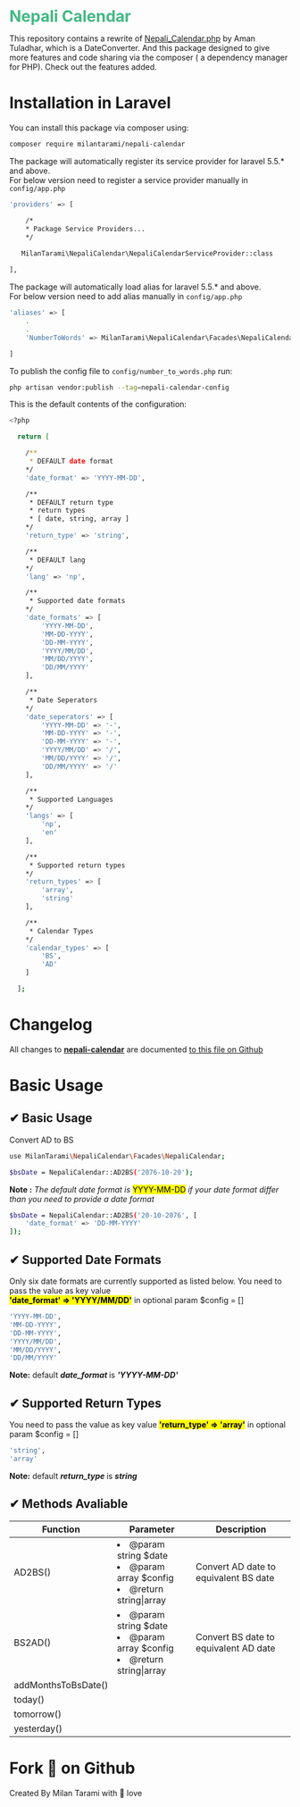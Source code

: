<style>
    #nc-title {
        margin-bottom: 0; 
        color: #42B983; 
        text-decoration: none;
    }
    #nc-title:hover { 
        text-decoration: none !important;
    }
</style>
# <h1 id="nc-title">Nepali Calendar</h1>

This repository contains a rewrite of <a href="https://github.com/amant/Nepali-Date-Convert/blob/master/php/nepali_calendar.php">Nepali_Calendar.php</a> by Aman Tuladhar, which is a DateConverter. And this package designed to give more features and code sharing via the composer ( a dependency manager for PHP). Check out the features added.

# Installation in Laravel

You can install this package via composer using:

``` bash
composer require milantarami/nepali-calendar
```

The package will automatically register its service provider for laravel 5.5.* and above. <br>
For below version need to register a service provider manually in <code>config/app.php</code>

``` bash
'providers' => [

    /*
    * Package Service Providers...
    */
    
   MilanTarami\NepaliCalendar\NepaliCalendarServiceProvider::class         

],
```

The package will automatically load alias for laravel 5.5.* and above. <br>
For below version need to add alias manually in <code>config/app.php</code>

``` bash
'aliases' => [
    .
    .
    'NumberToWords' => MilanTarami\NepaliCalendar\Facades\NepaliCalendar::class,

]
```

To publish the config file to <code>config/number_to_words.php</code> run:

``` bash
php artisan vendor:publish --tag=nepali-calendar-config
```

This is the default contents of the configuration:

``` bash
<?php

  return [

    /**
     * DEFAULT date format
    */
    'date_format' => 'YYYY-MM-DD',

    /**
     * DEFAULT return type
     * return types
     * [ date, string, array ]
    */
    'return_type' => 'string',

    /**
     * DEFAULT lang
    */
    'lang' => 'np',

    /**
     * Supported date formats
    */
    'date_formats' => [
        'YYYY-MM-DD',
        'MM-DD-YYYY',
        'DD-MM-YYYY',
        'YYYY/MM/DD',
        'MM/DD/YYYY',
        'DD/MM/YYYY'
    ],

    /**
     * Date Seperators
    */
    'date_seperators' => [
        'YYYY-MM-DD' => '-',
        'MM-DD-YYYY' => '-',
        'DD-MM-YYYY' => '-',
        'YYYY/MM/DD' => '/',
        'MM/DD/YYYY' => '/',
        'DD/MM/YYYY' => '/'
    ],

    /**
     * Supported Languages
    */
    'langs' => [
        'np',
        'en'
    ],

    /**
     * Supported return types
    */
    'return_types' => [
        'array',
        'string'
    ],

    /**
     * Calendar Types
    */
    'calendar_types' => [
        'BS',
        'AD'
    ]

  ];

```

# Changelog

All changes to <strong><a href="https://github.com/milantarami/nepali-calendar">nepali-calendar</a></strong> are documented <a href="https://github.com/milantarami/nepali-calendar/blob/master/CHANGELOG.md">to this file on Github</a>

# Basic Usage

## ✔ Basic Usage

Convert AD to BS
``` bash 
use MilanTarami\NepaliCalendar\Facades\NepaliCalendar;

$bsDate = NepaliCalendar::AD2BS('2076-10-20');
```

<strong>Note :</strong> <i>The default date format is</i> <mark>YYYY-MM-DD</mark> <i> if your date format differ than you need to provide a date format</i>
</i>
``` bash 
$bsDate = NepaliCalendar::AD2BS('20-10-2076', [
    'date_format' => 'DD-MM-YYYY'
]);
```

## ✔ Supported Date Formats
Only six date formats are currently supported as listed below. You need to pass the value as key value<br/><mark><b>'date_format' => 'YYYY/MM/DD'</b></mark> in optional param $config = []
``` bash
'YYYY-MM-DD',
'MM-DD-YYYY',
'DD-MM-YYYY',
'YYYY/MM/DD',
'MM/DD/YYYY',
'DD/MM/YYYY'
```
<strong>Note:</strong> default <i><b> date_format </b></i> is <i><b>'YYYY-MM-DD'</b></i>


## ✔ Supported Return Types
You need to pass the value as key value <mark><b>'return_type' => 'array'</b></mark> in optional param $config = []
``` bash 
'string',
'array'
```
<strong>Note:</strong> default <i><b> return_type </b></i> is <i><b>string</b></i>

## ✔ Methods Avaliable
<table width="100">
    <thead>
        <tr>
            <th>Function</th>
            <th>Parameter</th>
            <th>Description</th>
        </tr>
    </thead>
    <tbody>
        <tr>
            <td>AD2BS()</td>
            <td>
                <li>@param string $date</li>
                <li>@param array $config</li>
                <li>@return string|array </li>
            </td>
            <td>
                Convert AD date to equivalent BS date
            </td>
        </tr>
        <tr>
            <td>BS2AD()</td>
            <td>
                <li>@param string $date</li>
                <li>@param array $config</li>
                <li>@return string|array </li>
            </td>
            <td>
                Convert BS date to equivalent AD date
            </td>
        </tr>
        <tr>
            <td>addMonthsToBsDate()</td>
            <td></td>
            <td></td>
        </tr>
        <tr>
            <td>today()</td>
            <td></td>
            <td></td>
        </tr>
        <tr>
            <td>tomorrow()</td>
            <td></td>
            <td></td>
        </tr>
        <tr>
            <td>yesterday()</td>
            <td></td>
            <td></td>
        </tr>
    </tbody>
</table>

# Fork 🍴  on Github

Created By Milan Tarami with 💖 love 

